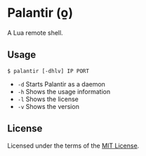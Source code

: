 Palantir (o̱)
============
A Lua remote shell.

Usage
-----
```
$ palantir [-dhlv] IP PORT
```

* `-d` Starts Palantir as a daemon
* `-h` Shows the usage information
* `-l` Shows the license
* `-v` Shows the version

License
-------
Licensed under the terms of the [MIT License](LICENSE).